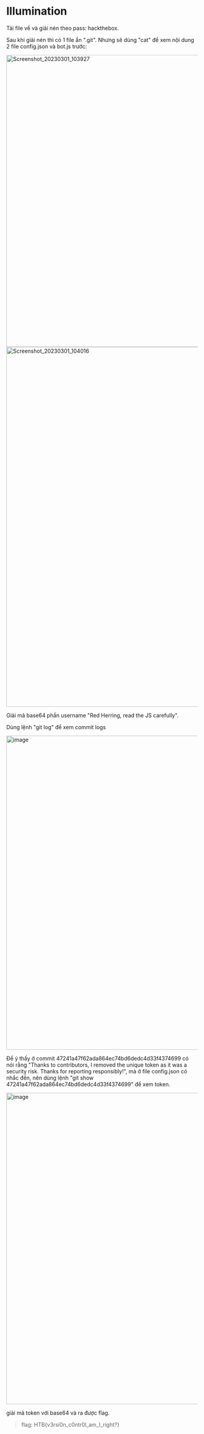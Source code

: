 # Illumination
Tải file về và giải nén theo pass: hackthebox.

Sau khi giải nén thì có 1 file ẩn ".git". Nhưng sẽ dùng "cat" để xem nội dung 2 file config.json và bot.js trước:

<img width="767" alt="Screenshot_20230301_103927" src="https://user-images.githubusercontent.com/72620926/222041157-ddfaf72c-cb1b-4fe6-b5d9-7cb3493722fe.png">

<img width="945" alt="Screenshot_20230301_104016" src="https://user-images.githubusercontent.com/72620926/222041184-132418e7-f73a-40c2-b3a1-02d6ad992414.png">

Giải mã base64 phần username "Red Herring, read the JS carefully".

Dùng lệnh "git log" để xem commit logs

<img width="825" alt="image" src="https://user-images.githubusercontent.com/72620926/222042128-4dc9a59c-11a4-4e70-b1b6-67a7907442cf.png">

Để ý thấy ở commit 47241a47f62ada864ec74bd6dedc4d33f4374699 có nói rằng "Thanks to contributors, I removed the unique token as it was a security risk. Thanks for reporting responsibly!", mà ở file config.json có nhắc đến, nên dùng lệnh "git show 47241a47f62ada864ec74bd6dedc4d33f4374699" để xem token.

<img width="818" alt="image" src="https://user-images.githubusercontent.com/72620926/222043560-a568b707-eec6-4f58-b76f-445a0aece0dd.png">

giải mã token với base64 và ra được flag.
> flag: HTB{v3rsi0n_c0ntr0l_am_I_right?}

